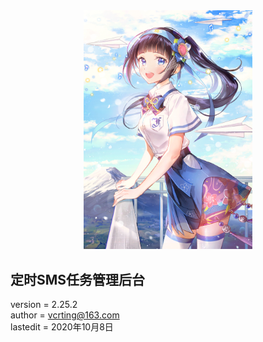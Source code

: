 <center><img width = '270' src ="https://raw.githubusercontent.com/VcrTing/SMSTask/master/0.png"/></center>
  
## 定时SMS任务管理后台
version = 2.25.2   
author = vcrting@163.com  
lastedit = 2020年10月8日  
